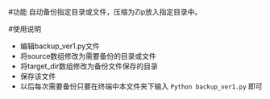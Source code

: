 #功能
自动备份指定目录或文件，压缩为Zip放入指定目录中。

#使用说明
* 编辑backup_ver1.py文件
* 将source数组修改为需要备份的目录或文件
* 将target_dir数组修改为备份文件保存的目录
* 保存该文件
* 以后每次需要备份只要在终端中本文件夹下输入 `Python backup_ver1.py` 即可
